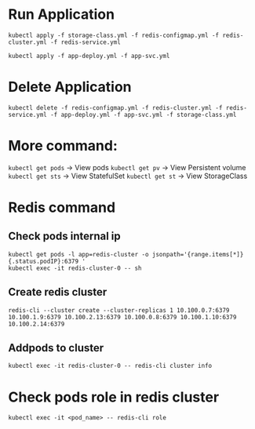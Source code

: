 # Run Application

``kubectl apply -f storage-class.yml -f redis-configmap.yml -f redis-cluster.yml -f redis-service.yml``

``kubectl apply -f app-deploy.yml -f app-svc.yml``

# Delete Application
``kubectl delete -f redis-configmap.yml -f redis-cluster.yml -f redis-service.yml -f app-deploy.yml -f app-svc.yml -f storage-class.yml``

# More command:

``kubectl get pods`` -> View pods
``kubectl get pv`` -> View Persistent volume
``kubectl get sts`` -> View StatefulSet
``kubectl get st`` -> View StorageClass

# Redis command

## Check pods internal ip
```
kubectl get pods -l app=redis-cluster -o jsonpath='{range.items[*]}{.status.podIP}:6379 '
kubectl exec -it redis-cluster-0 -- sh
```

## Create redis cluster
``redis-cli --cluster create --cluster-replicas 1 10.100.0.7:6379 10.100.1.9:6379 10.100.2.13:6379 10.100.0.8:6379 10.100.1.10:6379 10.100.2.14:6379``

## Addpods to cluster
``kubectl exec -it redis-cluster-0 -- redis-cli cluster info``

# Check pods role in redis cluster
``kubectl exec -it <pod_name> -- redis-cli role``
